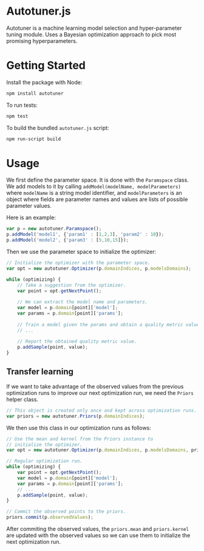 # Autotuner.js
Autotuner is a machine learning model selection and hyper-parameter tuning module. Uses a Bayesian optimization approach to pick most promising hyperparameters.

# Getting Started

Install the package with Node:
```bash
npm install autotuner
```

To run tests:
```bash
npm test
```

To build the bundled `autotuner.js` script:
```bash
npm run-script build
```

# Usage

We first define the parameter space. It is done with the `Paramspace` class. We add models to it by calling `addModel(modelName, modelParameters)` where `modelName` is a string model identifier, and `modelParameters` is an object where fields are parameter names and values are lists of possible parameter values.

Here is an example:
```javascript
var p = new autotuner.Paramspace();
p.addModel('model1', {'param1' : [1,2,3], 'param2' : 10});
p.addModel('model2', {'param3' : [5,10,15]});
```

Then we use the parameter space to initialize the optimizer:
```javascript
// Initialize the optimizer with the parameter space.
var opt = new autotuner.Optimizer(p.domainIndices, p.modelsDomains);

while (optimizing) {
    // Take a suggestion from the optimizer.
    var point = opt.getNextPoint();
    
    // We can extract the model name and parameters.
    var model = p.domain[point]['model'];
    var params = p.domain[point]['params'];
    
    // Train a model given the params and obtain a quality metric value.
    // ...
    
    // Report the obtained quality metric value.
    p.addSample(point, value);
}

```
## Transfer learning

If we want to take advantage of the observed values from the previous optimization runs to improve our next optimization run, we need the `Priors` helper class.
```javascript
// This object is created only once and kept across optimization runs.
var priors = new autotuner.Priors(p.domainIndices);
```
We then use this class in our optimization runs as follows:
```javascript
// Use the mean and kernel from the Priors instance to
// initialize the optimizer. 
var opt = new autotuner.Optimizer(p.domainIndices, p.modelsDomains, priors.mean, priors.kernel);

// Regular optimization run.
while (optimizing) {
    var point = opt.getNextPoint();
    var model = p.domain[point]['model'];
    var params = p.domain[point]['params'];
    // ...
    p.addSample(point, value);
}

// Commit the observed points to the priors.
priors.commit(p.observedValues);
```
After commiting the observed values, the `priors.mean` and `priors.kernel` are updated with the observed values so we can use them to initialize the next optimization run.
